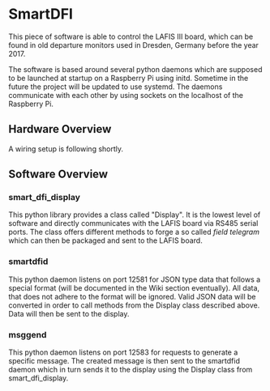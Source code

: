 # SmartDFI

This piece of software is able to control the LAFIS III board, which can be found in old departure monitors used in Dresden, Germany before the year 2017.

The software is based around several python daemons which are supposed to be launched at startup on a Raspberry Pi using initd. Sometime in the future the project will be updated to use systemd. The daemons communicate with each other by using sockets on the localhost of the Raspberry Pi.

## Hardware Overview

A wiring setup is following shortly.

## Software Overview

### smart\_dfi\_display

This python library provides a class called "Display". It is the lowest level of software and directly communicates with the LAFIS board via RS485 serial ports.
The class offers different methods to forge a so called _field telegram_ which can then be packaged and sent to the LAFIS board.

### smartdfid

This python daemon listens on port 12581 for JSON type data that follows a special format (will be documented in the Wiki section eventually). All data, that does not adhere to the format will be ignored. Valid JSON data will be converted in order to call methods from the Display class described above. Data will then be sent to the display.

### msggend

This python daemon listens on port 12583 for requests to generate a specific message. The created message is then sent to the smartdfid daemon which in turn sends it to the display using the Display class from smart\_dfi\_display. 
